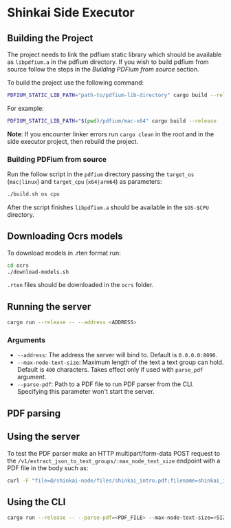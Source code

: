 # Shinkai Side Executor

## Building the Project

The project needs to link the pdfium static library which should be available as `libpdfium.a` in the pdfium directory. If you wish to build pdfium from source follow the steps in the *Building PDFium from source* section.

To build the project use the following command:

```sh
PDFIUM_STATIC_LIB_PATH="path-to/pdfium-lib-directory" cargo build --release
```

For example:

```sh
PDFIUM_STATIC_LIB_PATH="$(pwd)/pdfium/mac-x64" cargo build --release
```

**Note**: If you encounter linker errors run `cargo clean` in the root and in the side executor project, then rebuild the project.

### Building PDFium from source

Run the follow script in the `pdfium` directory passing the `target_os` (`mac|linux`) and `target_cpu` (`x64|arm64`) as parameters:

```sh
./build.sh os cpu
```

After the script finishes `libpdfium.a` should be available in the `$OS-$CPU` directory.

## Downloading Ocrs models

To download models in .rten format run:

```sh
cd ocrs
./download-models.sh
```

`.rten` files should be downloaded in the `ocrs` folder.

## Running the server

```sh
cargo run --release -- --address <ADDRESS>
```

### Arguments

- `--address`: The address the server will bind to. Default is `0.0.0.0:8090`.
- `--max-node-text-size`: Maximum length of the text a text group can hold. Default is `400` characters. Takes effect only if used with `parse_pdf` argument.
- `--parse-pdf`: Path to a PDF file to run PDF parser from the CLI. Specifying this parameter won't start the server.

## PDF parsing

## Using the server

To test the PDF parser make an HTTP multipart/form-data POST request to the `/v1/extract_json_to_text_groups/:max_node_text_size` endpoint with a PDF file in the body such as:

```sh
curl -F "file=@/shinkai-node/files/shinkai_intro.pdf;filename=shinkai_intro.pdf" 127.0.0.1:8090/v1/extract_json_to_text_groups/400
```

## Using the CLI

```sh
cargo run --release -- --parse-pdf=<PDF_FILE> --max-node-text-size=<SIZE> > result.json
```